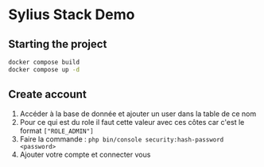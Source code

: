 # Sylius Stack Demo

## Starting the project

```bash
docker compose build
docker compose up -d
```

## Create account

1. Accéder à la base de donnée et ajouter un user dans la table de ce nom
2. Pour ce qui est du role il faut cette valeur avec ces côtes car c'est le format `["ROLE_ADMIN"]`
3. Faire la commande : `php bin/console security:hash-password <password>`
4. Ajouter votre compte et connecter vous
